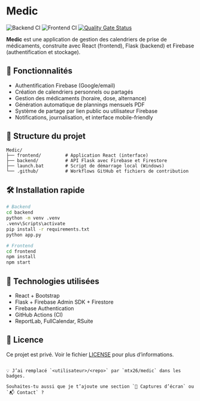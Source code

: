 # Medic

![Backend CI](https://github.com/mtx26/medic/actions/workflows/backend-ci.yml/badge.svg)
![Frontend CI](https://github.com/mtx26/medic/actions/workflows/frontend-ci.yml/badge.svg)
[![Quality Gate Status](https://sonarcloud.io/api/project_badges/measure?project=mtx26_medic&metric=alert_status)](https://sonarcloud.io/summary/new_code?id=mtx26_medic)

**Medic** est une application de gestion des calendriers de prise de médicaments, construite avec React (frontend), Flask (backend) et Firebase (authentification et stockage).

## 🚀 Fonctionnalités

- Authentification Firebase (Google/email)
- Création de calendriers personnels ou partagés
- Gestion des médicaments (horaire, dose, alternance)
- Génération automatique de plannings mensuels PDF
- Système de partage par lien public ou utilisateur Firebase
- Notifications, journalisation, et interface mobile-friendly

## 📁 Structure du projet

```
Medic/
├── frontend/         # Application React (interface)
├── backend/          # API Flask avec Firebase et Firestore
├── launch.bat        # Script de démarrage local (Windows)
└── .github/          # Workflows GitHub et fichiers de contribution
```

## 🛠️ Installation rapide

```bash
# Backend
cd backend
python -m venv .venv
.venv\Scripts\activate
pip install -r requirements.txt
python app.py

# Frontend
cd frontend
npm install
npm start
```

## 🧠 Technologies utilisées

- React + Bootstrap
- Flask + Firebase Admin SDK + Firestore
- Firebase Authentication
- GitHub Actions (CI)
- ReportLab, FullCalendar, RSuite

## 📄 Licence

Ce projet est privé. Voir le fichier [LICENSE](./LICENSE) pour plus d’informations.
```

💡 J’ai remplacé `<utilisateur>/<repo>` par `mtx26/medic` dans les badges.

Souhaites-tu aussi que je t’ajoute une section `📸 Captures d’écran` ou `📬 Contact` ?
